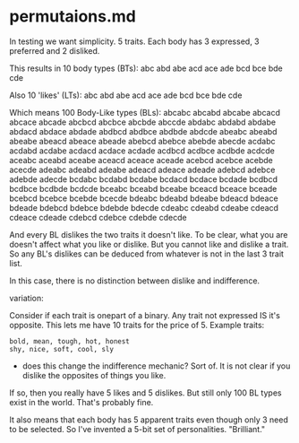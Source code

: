 # permutaions.md
In testing we want simplicity.
5 traits. Each body has 3 expressed, 3 preferred and 2 disliked.

This results in 10 body types (BTs):
abc abd abe acd ace ade bcd bce bde cde

Also 10 'likes' (LTs):
abc abd abe acd ace ade bcd bce bde cde

Which means 100 Body-Like types (BLs):
abcabc abcabd abcabe abcacd abcace abcade abcbcd abcbce abcbde abccde abdabc
abdabd abdabe abdacd abdace abdade abdbcd abdbce abdbde abdcde abeabc abeabd
abeabe abeacd abeace abeade abebcd abebce abebde abecde acdabc acdabd acdabe
acdacd acdace acdade acdbcd acdbce acdbde acdcde aceabc aceabd aceabe aceacd
aceace aceade acebcd acebce acebde acecde adeabc adeabd adeabe adeacd adeace
adeade adebcd adebce adebde adecde bcdabc bcdabd bcdabe bcdacd bcdace bcdade
bcdbcd bcdbce bcdbde bcdcde bceabc bceabd bceabe bceacd bceace bceade bcebcd
bcebce bcebde bcecde bdeabc bdeabd bdeabe bdeacd bdeace bdeade bdebcd bdebce
bdebde bdecde cdeabc cdeabd cdeabe cdeacd cdeace cdeade cdebcd cdebce cdebde
cdecde

And every BL dislikes the two traits it doesn't like.
To be clear, what you are doesn't affect what you like or dislike. But you 
cannot like and dislike a trait. So any BL's dislikes can be deduced from
whatever is not in the last 3 trait list.

In this case, there is no distinction between dislike and indifference.

variation:

Consider if each trait is onepart of a binary. Any trait not expressed IS it's
opposite. This lets me have 10 traits for the price of 5.
Example traits:

```
bold, mean, tough, hot, honest
shy, nice, soft, cool, sly
```
* does this change the indifference mechanic? Sort of. It is not clear if you
dislike the opposites of things you like. 

If so, then you really have 5 likes and 5 dislikes. But still only 100 BL types
exist in the world. That's probably fine.

It also means that each body has 5 apparent traits even though only 3 need to 
be selected. So I've invented a 5-bit set of personalities. "Brilliant."
